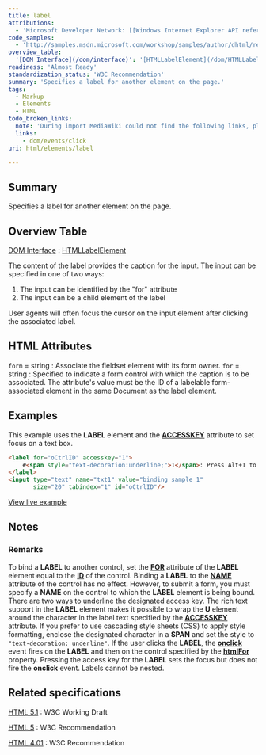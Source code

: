```yaml
---
title: label
attributions:
  - 'Microsoft Developer Network: [[Windows Internet Explorer API reference](http://msdn.microsoft.com/en-us/library/ie/hh828809%28v=vs.85%29.aspx) Article]'
code_samples:
  - 'http://samples.msdn.microsoft.com/workshop/samples/author/dhtml/refs/accesskey.htm'
overview_table:
  '[DOM Interface](/dom/interface)': '[HTMLLabelElement](/dom/HTMLLabelElement)'
readiness: 'Almost Ready'
standardization_status: 'W3C Recommendation'
summary: 'Specifies a label for another element on the page.'
tags:
  - Markup
  - Elements
  - HTML
todo_broken_links:
  note: 'During import MediaWiki could not find the following links, please fix and adjust this list.'
  links:
    - dom/events/click
uri: html/elements/label

---
```

## <span>Summary</span>

Specifies a label for another element on the page.

## <span>Overview Table</span>

[DOM Interface](/dom/interface)
:   [HTMLLabelElement](/dom/HTMLLabelElement)

The content of the label provides the caption for the input. The input can be specified in one of two ways:

1.  The input can be identified by the "for" attribute
2.  The input can be a child element of the label

User agents will often focus the cursor on the input element after clicking the associated label.

## <span>HTML Attributes</span>

 `form` = string
:   Associate the fieldset element with its form owner.
 `for` = string
:   Specified to indicate a form control with which the caption is to be associated.
    The attribute's value must be the ID of a labelable form-associated element in the same Document as the label element.

## <span>Examples</span>

This example uses the **LABEL** element and the [**ACCESSKEY**](/html/attributes/accessKey) attribute to set focus on a text box.

``` html
<label for="oCtrlID" accesskey="1">
    #<span style="text-decoration:underline;">1</span>: Press Alt+1 to set focus to textbox
</label>
<input type="text" name="txt1" value="binding sample 1"
       size="20" tabindex="1" id="oCtrlID"/>
```

[View live example](http://samples.msdn.microsoft.com/workshop/samples/author/dhtml/refs/accesskey.htm)

## <span>Notes</span>

### <span>Remarks</span>

To bind a **LABEL** to another control, set the [**FOR**](/html/attributes/dom/for) attribute of the **LABEL** element equal to the [**ID**](/html/attributes/id) of the control. Binding a **LABEL** to the [**NAME**](/html/attributes/name) attribute of the control has no effect. However, to submit a form, you must specify a **NAME** on the control to which the **LABEL** element is being bound. There are two ways to underline the designated access key. The rich text support in the **LABEL** element makes it possible to wrap the **U** element around the character in the label text specified by the [**ACCESSKEY**](/html/attributes/accessKey) attribute. If you prefer to use cascading style sheets (CSS) to apply style formatting, enclose the designated character in a **SPAN** and set the style to `"text-decoration: underline"`. If the user clicks the **LABEL**, the [**onclick**](/w/index.php?title=dom/events/click&action=edit&redlink=1) event fires on the **LABEL** and then on the control specified by the [**htmlFor**](/html/attributes/dom/for) property. Pressing the access key for the **LABEL** sets the focus but does not fire the **onclick** event. Labels cannot be nested.

## <span>Related specifications</span>

[HTML 5.1](http://www.w3.org/TR/html51/forms.html#the-label-element)
:   W3C Working Draft

[HTML 5](http://www.w3.org/TR/html5/forms.html#the-label-element)
:   W3C Recommendation

[HTML 4.01](http://www.w3.org/TR/html401/interact/forms.html#edef-LABEL)
:   W3C Recommendation

